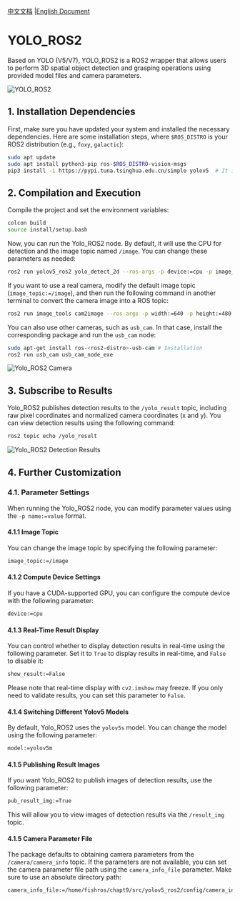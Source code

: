 [中文文档](./README.md) |[English Document](./README_EN.md)

# YOLO_ROS2

Based on YOLO (V5/V7), YOLO_ROS2 is a ROS2 wrapper that allows users to perform 3D spatial object detection and grasping operations using provided model files and camera parameters.

![YOLO_ROS2](https://img-blog.csdnimg.cn/592a90f1441f4a3ab4b94891878fbc55.png)

## 1. Installation Dependencies

First, make sure you have updated your system and installed the necessary dependencies. Here are some installation steps, where `$ROS_DISTRO` is your ROS2 distribution (e.g., `foxy`, `galactic`):

```bash
sudo apt update
sudo apt install python3-pip ros-$ROS_DISTRO-vision-msgs
pip3 install -i https://pypi.tuna.tsinghua.edu.cn/simple yolov5  # It is recommended to use v5, but if you need to use v7, you can run pip3 install -i https://pypi.tuna.tsinghua.edu.cn/simple yolov7
```

## 2. Compilation and Execution

Compile the project and set the environment variables:

```bash
colcon build
source install/setup.bash
```

Now, you can run the Yolo_ROS2 node. By default, it will use the CPU for detection and the image topic named `/image`. You can change these parameters as needed:

```bash
ros2 run yolov5_ros2 yolo_detect_2d --ros-args -p device:=cpu -p image_topic:=/image
```

If you want to use a real camera, modify the default image topic (`image_topic:=/image`), and then run the following command in another terminal to convert the camera image into a ROS topic:

```bash
ros2 run image_tools cam2image --ros-args -p width:=640 -p height:=480 -p frequency:=30.0 -p device_id:=-1
```

You can also use other cameras, such as `usb_cam`. In that case, install the corresponding package and run the `usb_cam` node:

```bash
sudo apt-get install ros-<ros2-distro>-usb-cam # Installation
ros2 run usb_cam usb_cam_node_exe
```

![Yolo_ROS2 Camera](https://img-blog.csdnimg.cn/c65bed0b67694ed69776151c203bb950.png)

## 3. Subscribe to Results

Yolo_ROS2 publishes detection results to the `/yolo_result` topic, including raw pixel coordinates and normalized camera coordinates (x and y). You can view detection results using the following command:

```bash
ros2 topic echo /yolo_result
```

![Yolo_ROS2 Detection Results](https://img-blog.csdnimg.cn/ac963f4226bf497790c0ef2fd8d942a3.png)

## 4. Further Customization

### 4.1. Parameter Settings

When running the Yolo_ROS2 node, you can modify parameter values using the `-p name:=value` format.

#### 4.1.1 Image Topic

You can change the image topic by specifying the following parameter:

```bash
image_topic:=/image
```

#### 4.1.2 Compute Device Settings

If you have a CUDA-supported GPU, you can configure the compute device with the following parameter:

```bash
device:=cpu
```

#### 4.1.3 Real-Time Result Display

You can control whether to display detection results in real-time using the following parameter. Set it to `True` to display results in real-time, and `False` to disable it:

```bash
show_result:=False
```

Please note that real-time display with `cv2.imshow` may freeze. If you only need to validate results, you can set this parameter to `False`.

#### 4.1.4 Switching Different Yolov5 Models

By default, Yolo_ROS2 uses the `yolov5s` model. You can change the model using the following parameter:

```bash
model:=yolov5m
```

#### 4.1.5 Publishing Result Images

If you want Yolo_ROS2 to publish images of detection results, use the following parameter:

```bash
pub_result_img:=True
```

This will allow you to view images of detection results via the `/result_img` topic.

#### 4.1.5 Camera Parameter File

The package defaults to obtaining camera parameters from the `/camera/camera_info` topic. If the parameters are not available, you can set the camera parameter file path using the `camera_info_file` parameter. Make sure to use an absolute directory path:

```bash
camera_info_file:=/home/fishros/chapt9/src/yolov5_ros2/config/camera_info.yaml
```